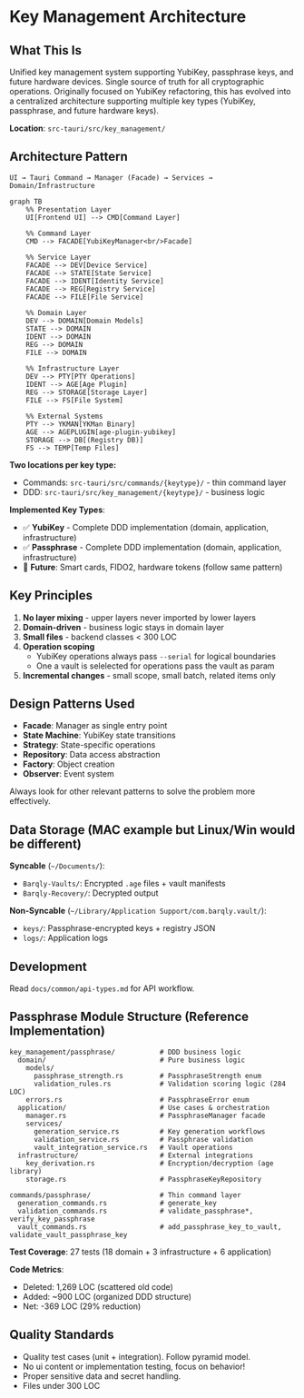 # Key Management Architecture

## What This Is

Unified key management system supporting YubiKey, passphrase keys, and future hardware devices. Single source of truth for all cryptographic operations. Originally focused on YubiKey refactoring, this has evolved into a centralized architecture supporting multiple key types (YubiKey, passphrase, and future hardware keys).

**Location**: `src-tauri/src/key_management/`

## Architecture Pattern

```
UI → Tauri Command → Manager (Facade) → Services → Domain/Infrastructure
```
```mermaid
graph TB
    %% Presentation Layer
    UI[Frontend UI] --> CMD[Command Layer]

    %% Command Layer
    CMD --> FACADE[YubiKeyManager<br/>Facade]

    %% Service Layer
    FACADE --> DEV[Device Service]
    FACADE --> STATE[State Service]
    FACADE --> IDENT[Identity Service]
    FACADE --> REG[Registry Service]
    FACADE --> FILE[File Service]

    %% Domain Layer
    DEV --> DOMAIN[Domain Models]
    STATE --> DOMAIN
    IDENT --> DOMAIN
    REG --> DOMAIN
    FILE --> DOMAIN

    %% Infrastructure Layer
    DEV --> PTY[PTY Operations]
    IDENT --> AGE[Age Plugin]
    REG --> STORAGE[Storage Layer]
    FILE --> FS[File System]

    %% External Systems
    PTY --> YKMAN[YKMan Binary]
    AGE --> AGEPLUGIN[age-plugin-yubikey]
    STORAGE --> DB[(Registry DB)]
    FS --> TEMP[Temp Files]
```

**Two locations per key type:**
- Commands: `src-tauri/src/commands/{keytype}/` - thin command layer
- DDD: `src-tauri/src/key_management/{keytype}/` - business logic

**Implemented Key Types**:
- ✅ **YubiKey** - Complete DDD implementation (domain, application, infrastructure)
- ✅ **Passphrase** - Complete DDD implementation (domain, application, infrastructure)
- 🔮 **Future**: Smart cards, FIDO2, hardware tokens (follow same pattern)

## Key Principles

1. **No layer mixing** - upper layers never imported by lower layers
2. **Domain-driven** - business logic stays in domain layer
3. **Small files** - backend classes < 300 LOC
4. **Operation scoping** 
    - YubiKey operations always pass `--serial` for logical boundaries
    - One a vault is selelected for operations pass the vault as param
5. **Incremental changes** - small scope, small batch, related items only

## Design Patterns Used

- **Facade**: Manager as single entry point
- **State Machine**: YubiKey state transitions
- **Strategy**: State-specific operations
- **Repository**: Data access abstraction
- **Factory**: Object creation
- **Observer**: Event system

Always look for other relevant patterns to solve the problem more effectively.

## Data Storage (MAC example but Linux/Win would be different)

**Syncable** (`~/Documents/`):
- `Barqly-Vaults/`: Encrypted `.age` files + vault manifests
- `Barqly-Recovery/`: Decrypted output

**Non-Syncable** (`~/Library/Application Support/com.barqly.vault/`):
- `keys/`: Passphrase-encrypted keys + registry JSON
- `logs/`: Application logs

## Development

Read `docs/common/api-types.md` for API workflow.

## Passphrase Module Structure (Reference Implementation)

```
key_management/passphrase/           # DDD business logic
  domain/                            # Pure business logic
    models/
      passphrase_strength.rs         # PassphraseStrength enum
      validation_rules.rs            # Validation scoring logic (284 LOC)
    errors.rs                        # PassphraseError enum
  application/                       # Use cases & orchestration
    manager.rs                       # PassphraseManager facade
    services/
      generation_service.rs          # Key generation workflows
      validation_service.rs          # Passphrase validation
      vault_integration_service.rs   # Vault operations
  infrastructure/                    # External integrations
    key_derivation.rs                # Encryption/decryption (age library)
    storage.rs                       # PassphraseKeyRepository

commands/passphrase/                 # Thin command layer
  generation_commands.rs             # generate_key
  validation_commands.rs             # validate_passphrase*, verify_key_passphrase
  vault_commands.rs                  # add_passphrase_key_to_vault, validate_vault_passphrase_key
```

**Test Coverage**: 27 tests (18 domain + 3 infrastructure + 6 application)

**Code Metrics**:
- Deleted: 1,269 LOC (scattered old code)
- Added: ~900 LOC (organized DDD structure)
- Net: -369 LOC (29% reduction)

## Quality Standards

- Quality test cases (unit + integration). Follow pyramid model.
- No ui content or implementation testing, focus on behavior!
- Proper sensitive data and secret handling.
- Files under 300 LOC